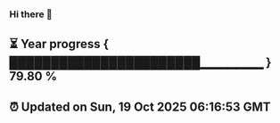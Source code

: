 ### Hi there 👋
⏳ Year progress { ███████████████████████▁▁▁▁▁▁▁ } 79.80 %
---
⏰ Updated on Sun, 19 Oct 2025 06:16:53 GMT
---

